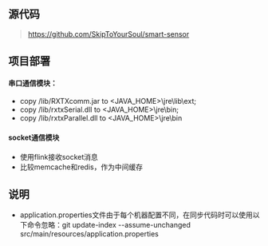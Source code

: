 ## 源代码
> https://github.com/SkipToYourSoul/smart-sensor

## 项目部署

#### 串口通信模块：

* copy /lib/RXTXcomm.jar to <JAVA_HOME>\jre\lib\ext;
* copy /lib/rxtxSerial.dll to <JAVA_HOME>\jre\bin;
* copy /lib/rxtxParallel.dll to <JAVA_HOME>\jre\bin

#### socket通信模块

* 使用flink接收socket消息
* 比较memcache和redis，作为中间缓存

## 说明

* application.properties文件由于每个机器配置不同，在同步代码时可以使用以下命令忽略：git update-index --assume-unchanged src/main/resources/application.properties